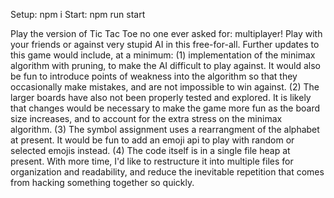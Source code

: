 Setup: npm i
Start: npm run start

Play the version of Tic Tac Toe no one ever asked for: multiplayer! Play with your friends or against very stupid AI in this free-for-all. Further updates to this game would include, at a minimum:
(1) implementation of the minimax algorithm with pruning, to make the AI difficult to play against. It would also be fun to introduce points of weakness into the algorithm so that they occasionally make mistakes, and are not impossible to win against.
(2) The larger boards have also not been properly tested and explored. It is likely that changes would be necessary to make the game more fun as the board size increases, and to account for the extra stress on the minimax algorithm.
(3) The symbol assignment uses a rearrangment of the alphabet at present. It would be fun to add an emoji api to play with random or selected emojis instead.
(4) The code itself is in a single file heap at present. With more time, I'd like to restructure it into multiple files for organization and readability, and reduce the inevitable repetition that comes from hacking something together so quickly.